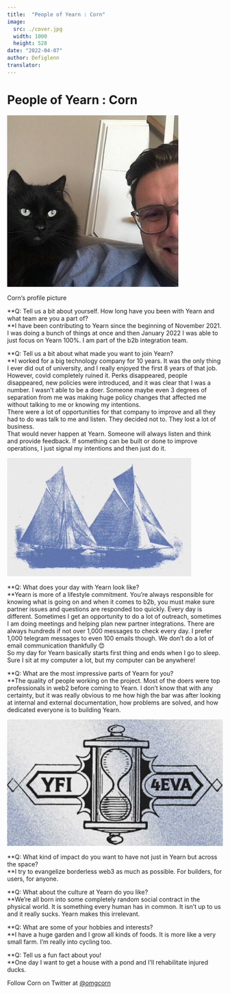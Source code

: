 ```yaml
---
title:  "People of Yearn : Corn"
image:
  src: ./cover.jpg
  width: 1000
  height: 528
date: "2022-04-07"
author: Defiglenn
translator: 
---
```



# People of Yearn : Corn

![](cover.jpg?w=900&h=450)

Corn‘s profile picture

**Q: Tell us a bit about yourself. How long have you been with Yearn and what team are you a part of?  
**I have been contributing to Yearn since the beginning of November 2021. I was doing a bunch of things at once and then January 2022 I was able to just focus on Yearn 100%. I am part of the b2b integration team.

**Q: Tell us a bit about what made you want to join Yearn?  
**I worked for a big technology company for 10 years. It was the only thing I ever did out of university, and I really enjoyed the first 8 years of that job. However, covid completely ruined it. Perks disappeared, people disappeared, new policies were introduced, and it was clear that I was a number. I wasn’t able to be a doer. Someone maybe even 3 degrees of separation from me was making huge policy changes that affected me without talking to me or knowing my intentions.  
There were a lot of opportunities for that company to improve and all they had to do was talk to me and listen. They decided not to. They lost a lot of business.  
That would never happen at Yearn. Someone will always listen and think and provide feedback. If something can be built or done to improve operations, I just signal my intentions and then just do it.

![](image1.jpg?w=900&h=450)

**Q: What does your day with Yearn look like?  
**Yearn is more of a lifestyle commitment. You’re always responsible for knowing what is going on and when it comes to b2b, you must make sure partner issues and questions are responded too quickly. Every day is different. Sometimes I get an opportunity to do a lot of outreach, sometimes I am doing meetings and helping plan new partner integrations. There are always hundreds if not over 1,000 messages to check every day. I prefer 1,000 telegram messages to even 100 emails though. We don’t do a lot of email communication thankfully 😊  
So my day for Yearn basically starts first thing and ends when I go to sleep. Sure I sit at my computer a lot, but my computer can be anywhere!

**Q: What are the most impressive parts of Yearn for you?  
**The quality of people working on the project. Most of the doers were top professionals in web2 before coming to Yearn. I don’t know that with any certainty, but it was really obvious to me how high the bar was after looking at internal and external documentation, how problems are solved, and how dedicated everyone is to building Yearn.

![](image2.jpg?w=900&h=450)

**Q: What kind of impact do you want to have not just in Yearn but across the space?  
**I try to evangelize borderless web3 as much as possible. For builders, for users, for anyone.

**Q: What about the culture at Yearn do you like?  
**We’re all born into some completely random social contract in the physical world. It is something every human has in common. It isn’t up to us and it really sucks. Yearn makes this irrelevant.

**Q: What are some of your hobbies and interests?  
**I have a huge garden and I grow all kinds of foods. It is more like a very small farm. I’m really into cycling too.

**Q: Tell us a fun fact about you!  
**One day I want to get a house with a pond and I’ll rehabilitate injured ducks.

Follow Corn on Twitter at  [@omgcorn](https://twitter.com/omgcorn)
